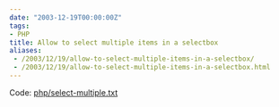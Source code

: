 ```yaml
---
date: "2003-12-19T00:00:00Z"
tags:
- PHP
title: Allow to select multiple items in a selectbox
aliases:
 - /2003/12/19/allow-to-select-multiple-items-in-a-selectbox/
 - /2003/12/19/allow-to-select-multiple-items-in-a-selectbox.html
---
```

Code: [php/select-multiple.txt](/wp-content/code/php/select-multiple.txt)